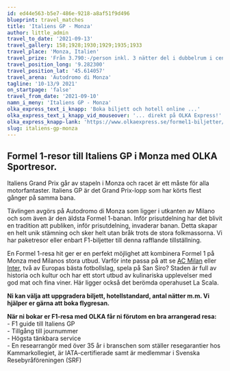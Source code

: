 ```yaml
---
id: ed44e563-b5e7-486e-9218-a8af51f9d496
blueprint: travel_matches
title: 'Italiens GP - Monza'
author: little_admin
travel_to_date: '2021-09-13'
travel_gallery: 158;1928;1930;1929;1935;1933
travel_place: 'Monza, Italien'
travel_prize: 'Från 3.790:-/person inkl. 3 nätter del i dubbelrum i centrala Milano, frukost på hotellet samt biljett till Italy GP söndag general admission (onumrerad ståplats.) Pris från 5.790:-/person inkluderar samma som ovan paket samt flyg. Vi bokar även andra typer av biljetter till detta F1-race, kontakta oss för pris. '
travel_position_long: '9.282300'
travel_position_lat: '45.614057'
travel_arena: 'Autodromo di Monza'
tagline: '10-13/9 2021'
on_startpage: 'false'
travel_from_date: '2021-09-10'
namn_i_meny: 'Italiens GP - Monza'
olka_express_text_i_knapp: 'Boka biljett och hotell online ...'
olka_express_text_i_knapp_vid_mouseover: '... direkt på OLKA Express!'
olka_express_knapp-lank: 'https://www.olkaexpress.se/formel1-biljetter/italiens-formel-1'
slug: italiens-gp-monza
---
```

<h2>Formel 1-resor till Italiens GP i Monza med OLKA Sportresor.</h2>
<p>Italiens Grand Prix går av stapeln i Monza och racet är ett måste för alla motorfantaster. Italiens GP är det Grand Prix-lopp som har körts flest gånger på samma bana.</p>
<p>Tävlingen avgörs på Autodromo di Monza som ligger i utkanten av Milano och som även är den äldsta Formel 1-banan. Inför prisutdelning har det blivit en tradition att publiken, inför prisutdelning, invaderar banan. Detta skapar en helt unik stämning och sker helt utan bråk trots de stora folkmassorna. Vi har paketresor eller enbart F1-biljetter till denna rafflande tillställning.</p>
<p>En Formel 1-resa hit ger er en perfekt möjlighet att kombinera Formel 1 på Monza med Milanos stora utbud. Varför inte passa på att se <a href="https://olka.se/fotbollsresor/serie-a/milano/ac-milan/">AC Milan</a> eller <a href="https://olka.se/fotbollsresor/serie-a/milano/inter/">Inter</a>, två av Europas bästa fotbollslag, spela på San Siro? Staden är full av historia och kultur och har ett stort utbud av kulinariska upplevelser med god mat och fina viner. Här ligger också det berömda operahuset La Scala.</p>
<p><strong>Ni kan välja att uppgradera biljett, hotellstandard, antal nätter m.m. Vi hjälper er gärna att boka flygresan.</strong></p>
<p><strong>När ni bokar er F1-resa med OLKA får ni förutom en bra arrangerad resa:</strong><br />
- F1 guide till Italiens GP<br />
- Tillgång till journummer<br />
- Högsta tänkbara service<br />
- En researrangör med över 35 år i branschen som ställer resegarantier hos Kammarkollegiet, är IATA-certifierade samt är medlemmar i Svenska Resebyråföreningen (SRF)</p>
